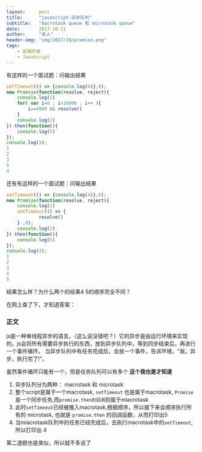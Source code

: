 ```yaml
---
layout:     post
title:      "javascript-异步队列"
subtitle:   "macrotask queue 和 microtask queue"
date:       2017-10-11
author:     "本人"
header-img: "img/2017/10/promise.png"
tags:
    - 前端开发
    - JavaScript
---
```


有这样的一个面试题：问输出结果

```javascript
setTimeout(() => {console.log(4)},0);
new Promise(function(resolve, reject){
    console.log(1)
    for( var i=0 ; i<10000 ; i++ ){
        i==9999 && resolve()
    }
    console.log(2)
}).then(function(){
    console.log(5)
});
console.log(3);
1
2
3
5
4
```

还有有这样的一个面试题：问输出结果

```javascript
setTimeout(() => {console.log(4)},0);
new Promise(function(resolve, reject){
    console.log(1)
    setTimeout(() => {
		    resolve()
    } ,0);
    console.log(2)
}).then(function(){
    console.log(5)
});
console.log(3);
1
2
3
4
5
```

结果怎么样？为什么两个的结果4 5的顺序完全不同？

在网上查了下，才知道答案：

### 正文

js是一种单线程异步的语言。（这么说没错吧？）它的异步是由运行环境来实现的。js会将所有需要异步执行的东西，放到异步队列中，等到同步结束后，再进行一个事件循环。
当异步队列中有任务完成后，会放一个事件，告诉环境，"我，异步，执行完了!"。

虽然事件循环只能有一个，但是任务队列可以有多个 **这个我也是才知道**

1. 异步队列分为两种： macrotask 和 microtask
2. 整个script是属于一个macrotask, `setTimeout` 也是属于macrotask, `Promise`是一个同步任务,而`promise.then的回调`则属于miacrotask
3. 此时`setTimeout`已经被推入macrotask,根据顺序，所以接下来会顺序执行所有的 microtask, 也就是 `promise.then` 的回调函数，从而打印出5
4. 当miacrotask队列中的任务已经完成后，去执行macrotask中的`setTimeout`,所以打印出 4

第二道题也是类似，所以就不多说了

